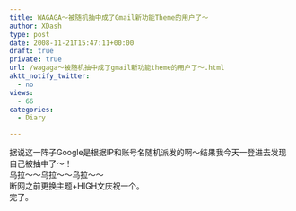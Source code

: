 ```yaml
---
title: WAGAGA～被随机抽中成了Gmail新功能Theme的用户了～
author: XDash
type: post
date: 2008-11-21T15:47:11+00:00
draft: true
private: true
url: /wagaga～被随机抽中成了gmail新功能theme的用户了～.html
aktt_notify_twitter:
  - no
views:
  - 66
categories:
  - Diary

---
```

据说这一阵子Google是根据IP和账号名随机派发的啊～结果我今天一登进去发现自己被抽中了～！  
乌拉～～乌拉～～乌拉～～  
断网之前更换主题+HIGH文庆祝一个。  
完了。